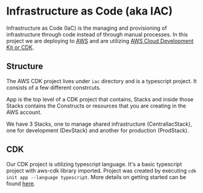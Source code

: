 # Infrastructure as Code (aka IAC)

Infrastructure as Code (IaC) is the managing and provisioning of infrastructure through code instead of through manual processes. In this project we are deploying to [AWS](https://aws.amazon.com/) and are utilizing [AWS Cloud Development Kit or CDK](https://aws.amazon.com/cdk/).

## Structure

The AWS CDK project lives under `iac` directory and is a typescript project. It consists of a few different constrcuts. 

App is the top level of a CDK project that contains, Stacks and inside those Stacks contains the Constructs or resources that you are creating in the AWS account.

We have 3 Stacks, one to manage shared infrastructure (CentralIacStack), one for development (DevStack) and another for production (ProdStack). 

## CDK

Our CDK project is utilizing typescript language. It's a basic typescript project with aws-cdk library imported. Project was created by executing `cdk init app --language typescript`. More details on getting started can be found [here](https://docs.aws.amazon.com/cdk/v2/guide/getting_started.html).